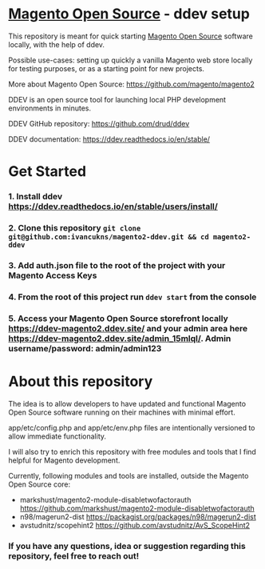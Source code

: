 # [Magento Open Source](https://github.com/magento/magento2) - ddev setup

This repository is meant for quick starting [Magento Open Source](https://github.com/magento/magento2) software locally, with the help of ddev.

Possible use-cases: setting up quickly a vanilla Magento web store locally for testing purposes, or as a starting point for new projects.

More about Magento Open Source: https://github.com/magento/magento2

DDEV is an open source tool for launching local PHP development environments in minutes.

DDEV GitHub repository: https://github.com/drud/ddev

DDEV documentation: https://ddev.readthedocs.io/en/stable/

# Get Started

### 1. Install ddev https://ddev.readthedocs.io/en/stable/users/install/
### 2. Clone this repository `git clone git@github.com:ivancukns/magento2-ddev.git && cd magento2-ddev`
### 3. Add auth.json file to the root of the project with your Magento Access Keys
### 4. From the root of this project run `ddev start` from the console
### 5. Access your Magento Open Source storefront locally https://ddev-magento2.ddev.site/ and your admin area here https://ddev-magento2.ddev.site/admin_15mlql/. Admin username/password: admin/admin123

# About this repository

The idea is to allow developers to have updated and functional Magento Open Source software running on their machines with minimal effort.

app/etc/config.php and app/etc/env.php files are intentionally versioned to allow immediate functionality. 

I will also try to enrich this repository with free modules and tools that I find helpful for Magento development.

Currently, following modules and tools are installed, outside the Magento Open Source core:

- markshust/magento2-module-disabletwofactorauth https://github.com/markshust/magento2-module-disabletwofactorauth
- n98/magerun2-dist https://packagist.org/packages/n98/magerun2-dist
- avstudnitz/scopehint2 https://github.com/avstudnitz/AvS_ScopeHint2

### If you have any questions, idea or suggestion regarding this repository, feel free to reach out! 